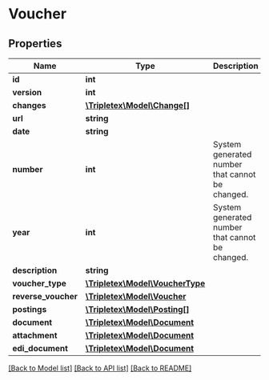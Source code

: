 # Voucher

## Properties
Name | Type | Description | Notes
------------ | ------------- | ------------- | -------------
**id** | **int** |  | [optional] 
**version** | **int** |  | [optional] 
**changes** | [**\Tripletex\Model\Change[]**](Change.md) |  | [optional] 
**url** | **string** |  | [optional] 
**date** | **string** |  | 
**number** | **int** | System generated number that cannot be changed. | [optional] 
**year** | **int** | System generated number that cannot be changed. | [optional] 
**description** | **string** |  | 
**voucher_type** | [**\Tripletex\Model\VoucherType**](VoucherType.md) |  | [optional] 
**reverse_voucher** | [**\Tripletex\Model\Voucher**](Voucher.md) |  | [optional] 
**postings** | [**\Tripletex\Model\Posting[]**](Posting.md) |  | 
**document** | [**\Tripletex\Model\Document**](Document.md) |  | [optional] 
**attachment** | [**\Tripletex\Model\Document**](Document.md) |  | [optional] 
**edi_document** | [**\Tripletex\Model\Document**](Document.md) |  | [optional] 

[[Back to Model list]](../README.md#documentation-for-models) [[Back to API list]](../README.md#documentation-for-api-endpoints) [[Back to README]](../README.md)

